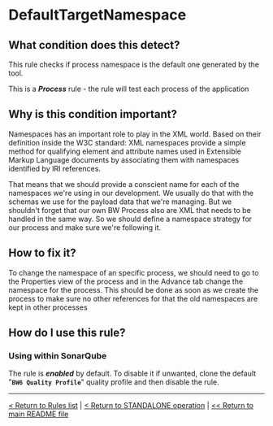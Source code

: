 # DefaultTargetNamespace

## What condition does this detect?

This rule checks if process namespace is the default one generated by the tool.

This is a ***Process*** rule - the rule will test each process of the application

## Why is this condition important?

Namespaces has an important role to play in the XML world. Based on their definition inside the W3C standard: XML namespaces provide a simple method for qualifying element and attribute names used in Extensible Markup Language documents by associating them with namespaces identified by IRI references.

That means that we should provide a conscient name for each of the namespaces we're using in our development. We usually do that with the schemas we use for the payload data that we're managing. But we shouldn't forget that our own BW Process also are XML that needs to be handled in the same way. So we should define a namespace strategy for our process and make sure we're following it.

## How to fix it?

To change the namespace of an specific process, we should need to go to the Properties view of the process and in the Advance tab change the namespace for the process. This should be done as soon as we create the process to make sure no other references for that the old namespaces are kept in other processes

## How do I use this rule?

### Using within SonarQube

The rule is **_enabled_** by default. To disable it if unwanted, clone the default "**`BW6 Quality Profile`**" quality profile and then disable the rule.

---
[< Return to Rules list](./RULES.md) | [< Return to STANDALONE operation](../STANDALONE.md) | [<< Return to main README file](../../README.md)

